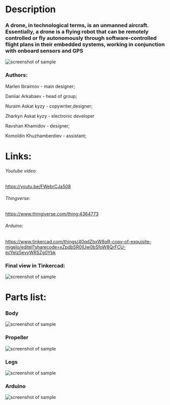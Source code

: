 # Description
###  A drone, in technological terms, is an unmanned aircraft. Essentially, a drone is a flying robot that can be remotely controlled or fly autonomously through software-controlled flight plans in their embedded systems, working in conjunction with onboard sensors and GPS
 ![screenshot of sample](https://github.com/Marlen1703/Final_Graphics/blob/master/Images/main.jpg)
 
### Authors:
Marlen Ibraimov - main designer;

Daniiar Arkabaev - head of group;

Nuraim Askat kyzy - copywriter,designer;

Zharkyn Askat kyzy - electronic developer

Ravshan Khamidov - designer;

Komoldin Khuzhamberdiev - assistant; 
 
 
# Links:

###### Youtube video:
https://youtu.be/FWebrCJa508
 
###### Thingverse:
https://www.thingiverse.com/thing:4364773

###### Arduino:
https://www.tinkercad.com/things/40qdZbxW8qR-copy-of-exquisite-migelo/editel?sharecode=xZpdbSR0IUw0bSfoW8QrFCU-ecYeIz5evyWRSZg0Ybk






### Final view in Tinkercad:
 ![screenshot of sample](https://github.com/Marlen1703/Final_Graphics/blob/master/Images/TinkerCad.jpg)
 # Parts list:
### Body
 ![screenshot of sample](https://github.com/Marlen1703/Final_Graphics/blob/master/Images/body.jpg)
 
### Propeller
 ![screenshot of sample](https://github.com/Marlen1703/Final_Graphics/blob/master/Images/propeller.jpg)
 
### Legs
 ![screenshot of sample](https://github.com/Marlen1703/Final_Graphics/blob/master/Images/legs.jpg)

### Arduino
 ![screenshot of sample](https://github.com/Marlen1703/Final_Graphics/blob/master/Images/arduino.jpg)

